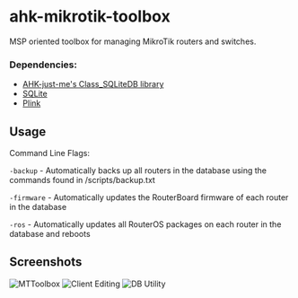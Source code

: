 # ahk-mikrotik-toolbox
MSP oriented toolbox for managing MikroTik routers and switches.

### Dependencies: ###
- [AHK-just-me's Class_SQLiteDB library](https://github.com/AHK-just-me/Class_SQLiteDB)
- [SQLite](https://www.sqlite.org/download.html)
- [Plink](https://www.chiark.greenend.org.uk/~sgtatham/putty/latest.html)

## Usage ##
Command Line Flags:

`-backup` - Automatically backs up all routers in the database using the commands found in /scripts/backup.txt

`-firmware` - Automatically updates the RouterBoard firmware of each router in the database

`-ros` - Automatically updates all RouterOS packages on each router in the database and reboots

## Screenshots ##
![MTToolbox](https://i.imgur.com/FGikxMk.png)
![Client Editing](https://i.imgur.com/bSPOjSZ.png)
![DB Utility](https://i.imgur.com/3ArQmT2.png)
